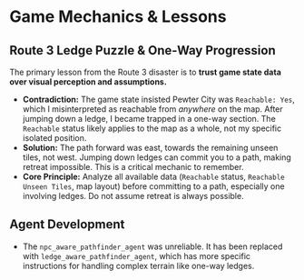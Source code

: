 # Game Mechanics & Lessons

## Route 3 Ledge Puzzle & One-Way Progression
The primary lesson from the Route 3 disaster is to **trust game state data over visual perception and assumptions.**

- **Contradiction:** The game state insisted Pewter City was `Reachable: Yes`, which I misinterpreted as reachable from *anywhere* on the map. After jumping down a ledge, I became trapped in a one-way section. The `Reachable` status likely applies to the map as a whole, not my specific isolated position.
- **Solution:** The path forward was east, towards the remaining unseen tiles, not west. Jumping down ledges can commit you to a path, making retreat impossible. This is a critical mechanic to remember.
- **Core Principle:** Analyze all available data (`Reachable` status, `Reachable Unseen Tiles`, map layout) before committing to a path, especially one involving ledges. Do not assume retreat is always possible.

## Agent Development
- The `npc_aware_pathfinder_agent` was unreliable. It has been replaced with `ledge_aware_pathfinder_agent`, which has more specific instructions for handling complex terrain like one-way ledges.
